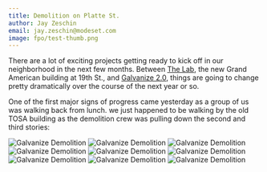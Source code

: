 ```yaml
---
title: Demolition on Platte St.
author: Jay Zeschin
email: jay.zeschin@modeset.com
image: fpo/test-thumb.png
---
```


There are a lot of exciting projects getting ready to kick off in our neighborhood in the next few months. Between [The Lab](http://denverinfill.com/blog/2013/10/new-central-platte-valley-project-the-lab.html), the new Grand American building at 19th St., and [Galvanize 2.0](http://denverinfill.com/blog/2013/10/new-central-platte-valley-project-galvanize-2-0.html), things are going to change pretty dramatically over the course of the next year or so.

One of the first major signs of progress came yesterday as a group of us was walking back from lunch. we just happened to be walking by the old TOSA building as the demolition crew was pulling down the second and third stories:

![Galvanize Demolition](/images/galvanize-demolition/01.jpg)
![Galvanize Demolition](/images/galvanize-demolition/02.jpg)
![Galvanize Demolition](/images/galvanize-demolition/03.jpg)
![Galvanize Demolition](/images/galvanize-demolition/04.jpg)
![Galvanize Demolition](/images/galvanize-demolition/05.jpg)
![Galvanize Demolition](/images/galvanize-demolition/06.jpg)
![Galvanize Demolition](/images/galvanize-demolition/07.jpg)
![Galvanize Demolition](/images/galvanize-demolition/08.jpg)
![Galvanize Demolition](/images/galvanize-demolition/09.jpg)
